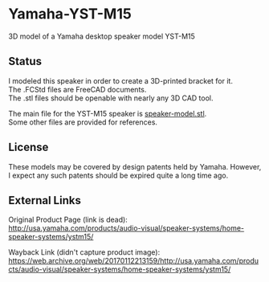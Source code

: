 # Yamaha-YST-M15
3D model of a Yamaha desktop speaker model YST-M15

## Status
I modeled this speaker in order to create a 3D-printed bracket for it.  
The .FCStd files are FreeCAD documents.   
The .stl files should be openable with nearly any 3D CAD tool.

The main file for the YST-M15 speaker is [speaker-model.stl](speaker-model.stl).  
Some other files are provided for references.

## License
These models may be covered by design patents held by Yamaha.
However, I expect any such patents should be expired quite a long time ago.

## External Links
Original Product Page (link is dead):
http://usa.yamaha.com/products/audio-visual/speaker-systems/home-speaker-systems/ystm15/

Wayback Link (didn't capture product image):
https://web.archive.org/web/20170112213159/http://usa.yamaha.com/products/audio-visual/speaker-systems/home-speaker-systems/ystm15/
